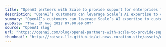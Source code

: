 ```yaml
---
title: "OpenAI partners with Scale to provide support for enterprises fine-tuning models"
description: "OpenAI’s customers can leverage Scale’s AI expertise to customize our most advanced models."
summary: "OpenAI’s customers can leverage Scale’s AI expertise to customize our most advanced models."
pubDate: "Thu, 24 Aug 2023 07:00:00 GMT"
source: "OpenAI Blog"
url: "https://openai.com/blog/openai-partners-with-scale-to-provide-support-for-enterprises-fine-tuning-models"
thumbnail: "https://raisex-llc.github.io/ai-news-curation-site/assets/openai_logo.png"
---
```


